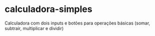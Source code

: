 # calculadora-simples
Calculadora com dois inputs e botões para operações básicas (somar, subtrair, multiplicar e dividir)
